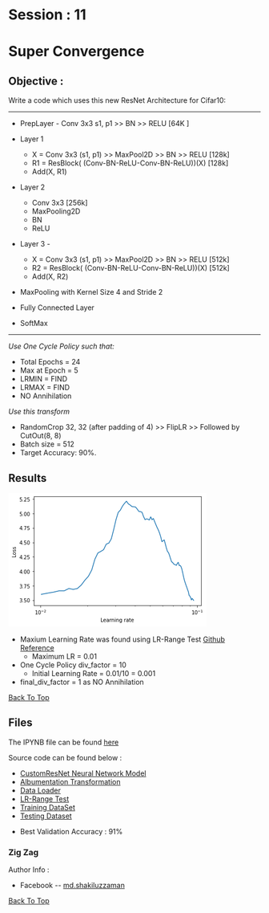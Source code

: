# Session : 11                  

# Super Convergence

## Objective :

Write a code which uses this new ResNet Architecture for Cifar10:

---
- PrepLayer - Conv 3x3 s1, p1 >> BN >> RELU [64K ]

- Layer 1 
   * X = Conv 3x3 (s1, p1) >> MaxPool2D >> BN >> RELU [128k]
   * R1 = ResBlock( (Conv-BN-ReLU-Conv-BN-ReLU))(X) [128k] 
   * Add(X, R1)

- Layer 2 
   * Conv 3x3 [256k]
   * MaxPooling2D
   * BN
   * ReLU

- Layer 3 -
    * X = Conv 3x3 (s1, p1) >> MaxPool2D >> BN >> RELU [512k]
    * R2 = ResBlock( (Conv-BN-ReLU-Conv-BN-ReLU))(X) [512k]
    * Add(X, R2)

- MaxPooling with Kernel Size 4 and Stride 2
- Fully Connected Layer 
- SoftMax

---

*Use One Cycle Policy such that:*
- Total Epochs = 24
- Max at Epoch = 5
- LRMIN = FIND
- LRMAX = FIND
- NO Annihilation
 
 *Use this transform*
 - RandomCrop 32, 32 (after padding of 4) >> FlipLR >> Followed by CutOut(8, 8)
 - Batch size = 512
 - Target Accuracy: 90%.


## Results 
![LR Range Test Result Graph](https://github.com/Shakil-1501/TSAI/blob/master/S11/lrfinder.png)

- Maxium Learning Rate was found using LR-Range Test [Github Reference](https://github.com/davidtvs/pytorch-lr-finder/blob/master/torch_lr_finder/lr_finder.py)
  * Maximum LR = 0.01
- One Cycle Policy div_factor = 10
  * Initial Learning Rate = 0.01/10 = 0.001
- final_div_factor = 1 as NO Annihilation
 
 [Back To Top](#Super-Convergence)
 
 ## Files
 The IPYNB file can be found [here](https://github.com/Shakil-1501/TSAI/blob/master/S11/S11_Assignment.ipynb)
 
 Source code can be found below :
  * [CustomResNet Neural Network Model](https://github.com/Shakil-1501/TSAI/blob/master/S11/CustomResNet.py)
  * [Albumentation Transformation](https://github.com/Shakil-1501/TSAI/blob/master/S11/albumentationstransform.py)
  * [Data Loader](https://github.com/Shakil-1501/TSAI/blob/master/S11/dataloader.py)
  * [LR-Range Test](https://github.com/Shakil-1501/TSAI/blob/master/S11/LRScheduler.py)
  * [Training DataSet](https://github.com/Shakil-1501/TSAI/blob/master/S11/traindataset.py)
  * [Testing Dataset](https://github.com/Shakil-1501/TSAI/blob/master/S11/testdataset.py)
  
 - Best Validation Accuracy : 91%  
 

### Zig Zag 
Author Info :
- Facebook -- [md.shakiluzzaman](https://www.facebook.com/shakil.uzzaman.5/)

[Back To Top](#Super-Convergence)
